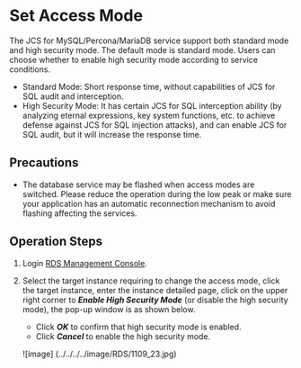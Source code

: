 # Set Access Mode
The JCS for MySQL/Percona/MariaDB service support both standard mode and high security mode. The default mode is standard mode. Users can choose whether to enable high security mode according to service conditions.

* Standard Mode: Short response time, without capabilities of JCS for SQL audit and interception.
* High Security Mode: It has certain JCS for SQL interception ability (by analyzing eternal expressions, key system functions, etc. to achieve defense against JCS for SQL injection attacks), and can enable JCS for SQL audit, but it will increase the response time.

## Precautions
* The database service may be flashed when access modes are switched. Please reduce the operation during the low peak or make sure your application has an automatic reconnection mechanism to avoid flashing affecting the services.

## Operation Steps
1. Login [RDS Management Console](https://rds-console.jdcloud.com/database).
2. Select the target instance requiring to change the access mode, click the target instance, enter the instance detailed page, click on the upper right corner to ***Enable High Security Mode*** (or disable the high security mode), the pop-up window is as shown below.
    * Click ***OK*** to confirm that high security mode is enabled.
    * Click ***Cancel*** to enable the high security mode.

    ![image] (../../../../image/RDS/1109_23.jpg)

